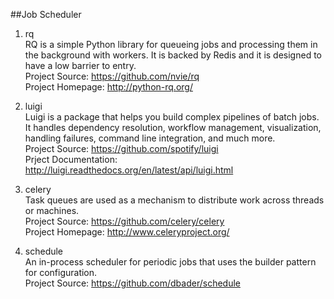##Job Scheduler

1. rq  
RQ is a simple Python library for queueing jobs and processing them in the background with workers. It is backed by Redis and it is designed to have a low barrier to entry.  
Project Source: https://github.com/nvie/rq  
Project Homepage: http://python-rq.org/

1. luigi  
Luigi is a package that helps you build complex pipelines of batch jobs. It handles dependency resolution, workflow management, visualization, handling failures, command line integration, and much more.  
Project Source: https://github.com/spotify/luigi  
Prject Documentation: http://luigi.readthedocs.org/en/latest/api/luigi.html  

1. celery  
Task queues are used as a mechanism to distribute work across threads or machines.  
Project Source: https://github.com/celery/celery  
Project Homepage: http://www.celeryproject.org/

1. schedule   
An in-process scheduler for periodic jobs that uses the builder pattern for configuration.   
Project Source: https://github.com/dbader/schedule    
